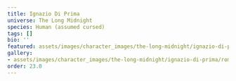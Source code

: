 ```yaml
---
title: Ignazio Di Prima
universe: The Long Midnight
species: Human (assumed cursed)
tags: []
bio: ''
featured: assets/images/character_images/the-long-midnight/ignazio-di-prima/roman_despot.png
gallery:
- assets/images/character_images/the-long-midnight/ignazio-di-prima/roman_despot.png
order: 23.0
---
```



